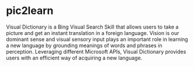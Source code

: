# pic2learn

Visual Dictionary is a Bing Visual Search Skill that allows users to take a picture and get an instant translation in a foreign language. 
Vision is our dominant sense and visual sensory input plays an important role in learning a new language by grounding meanings of words and phrases in perception. Leveraging different Microsoft APIs, Visual Dictionary provides users with an efficient way of acquiring a new language.

